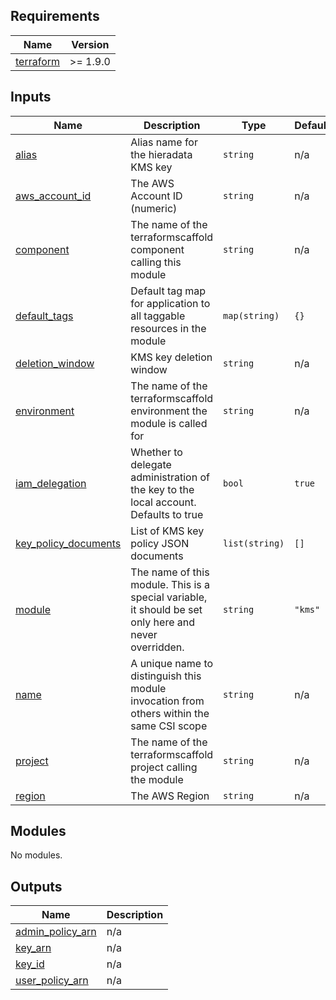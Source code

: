 <!-- BEGIN_TF_DOCS -->
<!-- markdownlint-disable -->
<!-- vale off -->

## Requirements

| Name | Version |
|------|---------|
| <a name="requirement_terraform"></a> [terraform](#requirement\_terraform) | >= 1.9.0 |
## Inputs

| Name | Description | Type | Default | Required |
|------|-------------|------|---------|:--------:|
| <a name="input_alias"></a> [alias](#input\_alias) | Alias name for the hieradata KMS key | `string` | n/a | yes |
| <a name="input_aws_account_id"></a> [aws\_account\_id](#input\_aws\_account\_id) | The AWS Account ID (numeric) | `string` | n/a | yes |
| <a name="input_component"></a> [component](#input\_component) | The name of the terraformscaffold component calling this module | `string` | n/a | yes |
| <a name="input_default_tags"></a> [default\_tags](#input\_default\_tags) | Default tag map for application to all taggable resources in the module | `map(string)` | `{}` | no |
| <a name="input_deletion_window"></a> [deletion\_window](#input\_deletion\_window) | KMS key deletion window | `string` | n/a | yes |
| <a name="input_environment"></a> [environment](#input\_environment) | The name of the terraformscaffold environment the module is called for | `string` | n/a | yes |
| <a name="input_iam_delegation"></a> [iam\_delegation](#input\_iam\_delegation) | Whether to delegate administration of the key to the local account. Defaults to true | `bool` | `true` | no |
| <a name="input_key_policy_documents"></a> [key\_policy\_documents](#input\_key\_policy\_documents) | List of KMS key policy JSON documents | `list(string)` | `[]` | no |
| <a name="input_module"></a> [module](#input\_module) | The name of this module. This is a special variable, it should be set only here and never overridden. | `string` | `"kms"` | no |
| <a name="input_name"></a> [name](#input\_name) | A unique name to distinguish this module invocation from others within the same CSI scope | `string` | n/a | yes |
| <a name="input_project"></a> [project](#input\_project) | The name of the terraformscaffold project calling the module | `string` | n/a | yes |
| <a name="input_region"></a> [region](#input\_region) | The AWS Region | `string` | n/a | yes |
## Modules

No modules.
## Outputs

| Name | Description |
|------|-------------|
| <a name="output_admin_policy_arn"></a> [admin\_policy\_arn](#output\_admin\_policy\_arn) | n/a |
| <a name="output_key_arn"></a> [key\_arn](#output\_key\_arn) | n/a |
| <a name="output_key_id"></a> [key\_id](#output\_key\_id) | n/a |
| <a name="output_user_policy_arn"></a> [user\_policy\_arn](#output\_user\_policy\_arn) | n/a |
<!-- vale on -->
<!-- markdownlint-enable -->
<!-- END_TF_DOCS -->

